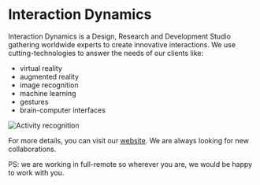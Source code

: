 # Interaction Dynamics

Interaction Dynamics is a Design, Research and Development Studio gathering worldwide experts to create innovative interactions. We use cutting-technologies to answer the needs of our clients like:

- virtual reality
- augmented reality
- image recognition
- machine learning
- gestures
- brain-computer interfaces

![Activity recognition](https://user-images.githubusercontent.com/4005226/126560171-6d6004da-99b8-4056-a623-07a90025ad01.gif)

For more details, you can visit our [website](https://interaction-dynamics.github.io/). We are always looking for new collaborations. 

PS: we are working in full-remote so wherever you are, we would be happy to work with you.
